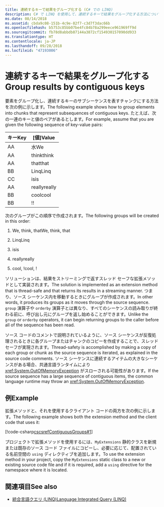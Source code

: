 ```yaml
---
title: 連続するキーで結果をグループ化する (C# での LINQ)
description: C# で LINQ を使用して、連続するキーで結果をグループ化する方法について説明します。
ms.date: 08/14/2018
ms.assetid: cbda9c08-151b-4c9e-82f7-c3d7f3dac66b
ms.openlocfilehash: b5753c85bb07be4fc84b78a299eece961969ff9d
ms.sourcegitcommit: fb78d8abbdb87144a3872cf154930157090dd933
ms.translationtype: HT
ms.contentlocale: ja-JP
ms.lasthandoff: 09/28/2018
ms.locfileid: "47193006"
---
```

# <a name="group-results-by-contiguous-keys"></a><span data-ttu-id="f9c1a-103">連続するキーで結果をグループ化する</span><span class="sxs-lookup"><span data-stu-id="f9c1a-103">Group results by contiguous keys</span></span>

<span data-ttu-id="f9c1a-104">要素をグループ化し、連続するキーのサブシーケンスを表すチャンクにする方法を次の例に示します。</span><span class="sxs-lookup"><span data-stu-id="f9c1a-104">The following example shows how to group elements into chunks that represent subsequences of contiguous keys.</span></span> <span data-ttu-id="f9c1a-105">たとえば、次の一連のキーと値のペアがあるとします。</span><span class="sxs-lookup"><span data-stu-id="f9c1a-105">For example, assume that you are given the following sequence of key-value pairs:</span></span>

|<span data-ttu-id="f9c1a-106">キー</span><span class="sxs-lookup"><span data-stu-id="f9c1a-106">Key</span></span>|<span data-ttu-id="f9c1a-107">[値]</span><span class="sxs-lookup"><span data-stu-id="f9c1a-107">Value</span></span>|
|---------|-----------|
|<span data-ttu-id="f9c1a-108">A</span><span class="sxs-lookup"><span data-stu-id="f9c1a-108">A</span></span>|<span data-ttu-id="f9c1a-109">水</span><span class="sxs-lookup"><span data-stu-id="f9c1a-109">We</span></span>|
|<span data-ttu-id="f9c1a-110">A</span><span class="sxs-lookup"><span data-stu-id="f9c1a-110">A</span></span>|<span data-ttu-id="f9c1a-111">think</span><span class="sxs-lookup"><span data-stu-id="f9c1a-111">think</span></span>|
|<span data-ttu-id="f9c1a-112">A</span><span class="sxs-lookup"><span data-stu-id="f9c1a-112">A</span></span>|<span data-ttu-id="f9c1a-113">that</span><span class="sxs-lookup"><span data-stu-id="f9c1a-113">that</span></span>|
|<span data-ttu-id="f9c1a-114">B</span><span class="sxs-lookup"><span data-stu-id="f9c1a-114">B</span></span>|<span data-ttu-id="f9c1a-115">Linq</span><span class="sxs-lookup"><span data-stu-id="f9c1a-115">Linq</span></span>|
|<span data-ttu-id="f9c1a-116">C</span><span class="sxs-lookup"><span data-stu-id="f9c1a-116">C</span></span>|<span data-ttu-id="f9c1a-117">is</span><span class="sxs-lookup"><span data-stu-id="f9c1a-117">is</span></span>|
|<span data-ttu-id="f9c1a-118">A</span><span class="sxs-lookup"><span data-stu-id="f9c1a-118">A</span></span>|<span data-ttu-id="f9c1a-119">really</span><span class="sxs-lookup"><span data-stu-id="f9c1a-119">really</span></span>|
|<span data-ttu-id="f9c1a-120">B</span><span class="sxs-lookup"><span data-stu-id="f9c1a-120">B</span></span>|<span data-ttu-id="f9c1a-121">cool</span><span class="sxs-lookup"><span data-stu-id="f9c1a-121">cool</span></span>|
|<span data-ttu-id="f9c1a-122">B</span><span class="sxs-lookup"><span data-stu-id="f9c1a-122">B</span></span>|<span data-ttu-id="f9c1a-123">!</span><span class="sxs-lookup"><span data-stu-id="f9c1a-123">!</span></span>|

<span data-ttu-id="f9c1a-124">次のグループがこの順序で作成されます。</span><span class="sxs-lookup"><span data-stu-id="f9c1a-124">The following groups will be created in this order:</span></span>

1. <span data-ttu-id="f9c1a-125">We, think, that</span><span class="sxs-lookup"><span data-stu-id="f9c1a-125">We, think, that</span></span>

2. <span data-ttu-id="f9c1a-126">Linq</span><span class="sxs-lookup"><span data-stu-id="f9c1a-126">Linq</span></span>

3. <span data-ttu-id="f9c1a-127">is</span><span class="sxs-lookup"><span data-stu-id="f9c1a-127">is</span></span>

4. <span data-ttu-id="f9c1a-128">really</span><span class="sxs-lookup"><span data-stu-id="f9c1a-128">really</span></span>

5. <span data-ttu-id="f9c1a-129">cool, !</span><span class="sxs-lookup"><span data-stu-id="f9c1a-129">cool, !</span></span>

<span data-ttu-id="f9c1a-130">ソリューションは、結果をストリーミングで返すスレッド セーフな拡張メソッドとして実装されます。</span><span class="sxs-lookup"><span data-stu-id="f9c1a-130">The solution is implemented as an extension method that is thread-safe and that returns its results in a streaming manner.</span></span> <span data-ttu-id="f9c1a-131">つまり、ソース シーケンス内を移動するときにグループが作成されます。</span><span class="sxs-lookup"><span data-stu-id="f9c1a-131">In other words, it produces its groups as it moves through the source sequence.</span></span> <span data-ttu-id="f9c1a-132">`group` 演算子や `orderby` 演算子とは異なり、すべてのシーケンスの読み取りが終わる前に、呼び出し元にグループを返し始めることができます。</span><span class="sxs-lookup"><span data-stu-id="f9c1a-132">Unlike the `group` or `orderby` operators, it can begin returning groups to the caller before all of the sequence has been read.</span></span>

<span data-ttu-id="f9c1a-133">ソース コードのコメントで説明されているように、ソース シーケンスが反復処理されるときに各グループまたはチャンクのコピーを作成することで、スレッド セーフが実現されます。</span><span class="sxs-lookup"><span data-stu-id="f9c1a-133">Thread-safety is accomplished by making a copy of each group or chunk as the source sequence is iterated, as explained in the source code comments.</span></span> <span data-ttu-id="f9c1a-134">ソース シーケンスに連続するアイテムの大きなシーケンスがある場合、共通言語ランタイムにより <xref:System.OutOfMemoryException> がスローされる可能性があります。</span><span class="sxs-lookup"><span data-stu-id="f9c1a-134">If the source sequence has a large sequence of contiguous items, the common language runtime may throw an <xref:System.OutOfMemoryException>.</span></span>

## <a name="example"></a><span data-ttu-id="f9c1a-135">例</span><span class="sxs-lookup"><span data-stu-id="f9c1a-135">Example</span></span>

<span data-ttu-id="f9c1a-136">拡張メソッドと、それを使用するクライアント コードの両方を次の例に示します。</span><span class="sxs-lookup"><span data-stu-id="f9c1a-136">The following example shows both the extension method and the client code that uses it:</span></span>

[!code-csharp[cscsrefContiguousGroups#1](~/samples/snippets/csharp/concepts/linq/how-to-group-results-by-contiguous-keys_1.cs)]

<span data-ttu-id="f9c1a-137">プロジェクトで拡張メソッドを使用するには、`MyExtensions` 静的クラスを新規または既存のソース コード ファイルにコピーし、必要に応じて、配置されている名前空間の `using` ディレクティブを追加します。</span><span class="sxs-lookup"><span data-stu-id="f9c1a-137">To use the extension method in your project, copy the `MyExtensions` static class to a new or existing source code file and if it is required, add a `using` directive for the namespace where it is located.</span></span>

## <a name="see-also"></a><span data-ttu-id="f9c1a-138">関連項目</span><span class="sxs-lookup"><span data-stu-id="f9c1a-138">See also</span></span>

- [<span data-ttu-id="f9c1a-139">統合言語クエリ (LINQ)</span><span class="sxs-lookup"><span data-stu-id="f9c1a-139">Language Integrated Query (LINQ)</span></span>](index.md)
